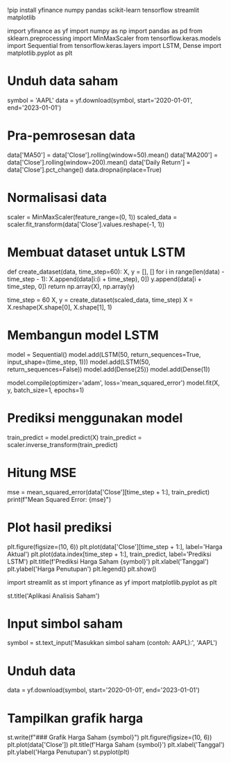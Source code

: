 !pip install yfinance numpy pandas scikit-learn tensorflow streamlit matplotlib

import yfinance as yf
import numpy as np
import pandas as pd
from sklearn.preprocessing import MinMaxScaler
from tensorflow.keras.models import Sequential
from tensorflow.keras.layers import LSTM, Dense
import matplotlib.pyplot as plt

# Unduh data saham
symbol = 'AAPL'
data = yf.download(symbol, start='2020-01-01', end='2023-01-01')

# Pra-pemrosesan data
data['MA50'] = data['Close'].rolling(window=50).mean()
data['MA200'] = data['Close'].rolling(window=200).mean()
data['Daily Return'] = data['Close'].pct_change()
data.dropna(inplace=True)

# Normalisasi data
scaler = MinMaxScaler(feature_range=(0, 1))
scaled_data = scaler.fit_transform(data['Close'].values.reshape(-1, 1))

# Membuat dataset untuk LSTM
def create_dataset(data, time_step=60):
    X, y = [], []
    for i in range(len(data) - time_step - 1):
        X.append(data[i:(i + time_step), 0])
        y.append(data[i + time_step, 0])
    return np.array(X), np.array(y)

time_step = 60
X, y = create_dataset(scaled_data, time_step)
X = X.reshape(X.shape[0], X.shape[1], 1)

# Membangun model LSTM
model = Sequential()
model.add(LSTM(50, return_sequences=True, input_shape=(time_step, 1)))
model.add(LSTM(50, return_sequences=False))
model.add(Dense(25))
model.add(Dense(1))

model.compile(optimizer='adam', loss='mean_squared_error')
model.fit(X, y, batch_size=1, epochs=1)

# Prediksi menggunakan model
train_predict = model.predict(X)
train_predict = scaler.inverse_transform(train_predict)

# Hitung MSE
mse = mean_squared_error(data['Close'][time_step + 1:], train_predict)
print(f"Mean Squared Error: {mse}")

# Plot hasil prediksi
plt.figure(figsize=(10, 6))
plt.plot(data['Close'][time_step + 1:], label='Harga Aktual')
plt.plot(data.index[time_step + 1:], train_predict, label='Prediksi LSTM')
plt.title(f'Prediksi Harga Saham {symbol}')
plt.xlabel('Tanggal')
plt.ylabel('Harga Penutupan')
plt.legend()
plt.show()

import streamlit as st
import yfinance as yf
import matplotlib.pyplot as plt

st.title('Aplikasi Analisis Saham')

# Input simbol saham
symbol = st.text_input('Masukkan simbol saham (contoh: AAPL):', 'AAPL')

# Unduh data
data = yf.download(symbol, start='2020-01-01', end='2023-01-01')

# Tampilkan grafik harga
st.write(f"### Grafik Harga Saham {symbol}")
plt.figure(figsize=(10, 6))
plt.plot(data['Close'])
plt.title(f'Harga Saham {symbol}')
plt.xlabel('Tanggal')
plt.ylabel('Harga Penutupan')
st.pyplot(plt)
